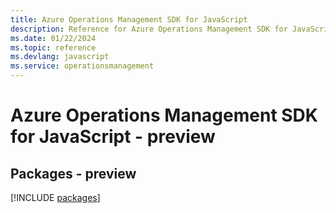 ```yaml
---
title: Azure Operations Management SDK for JavaScript
description: Reference for Azure Operations Management SDK for JavaScript
ms.date: 01/22/2024
ms.topic: reference
ms.devlang: javascript
ms.service: operationsmanagement
---
```

# Azure Operations Management SDK for JavaScript - preview
## Packages - preview
[!INCLUDE [packages](operations-management-index.md)]